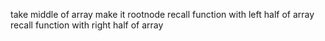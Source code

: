 take middle of array
make it rootnode
recall function with left half of array
recall function with right half of array